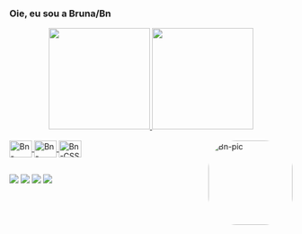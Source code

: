 ### Oie, eu sou a Bruna/Bn

<div align="center">
  <a href="https://github.com/bnbonfim">
  <img height="180em" src="https://github-readme-stats.vercel.app/api?username=bnbonfim&show_icons=true&theme=radical&include_all_commits=true&count_private=true"/>
  <img height="180em" src="https://github-readme-stats.vercel.app/api/top-langs/?username=bnbonfim&layout=compact&langs_count=7&theme=radical"/>
</div>
  
  <div style="display: inline_block"><br>
  <img align="center" alt="Bn-Python" height="30" width="40" src="https://cdn.jsdelivr.net/gh/devicons/devicon/icons/python/python-original.svg">
  <img align="center" alt="Bn-HTML" height="30" width="40" src="https://cdn.jsdelivr.net/gh/devicons/devicon/icons/html5/html5-original.svg">
  <img align="center" alt="Bn-CSS" height="30" width="40" src="https://cdn.jsdelivr.net/gh/devicons/devicon/icons/css3/css3-original.svg" />
   <img align="right" alt="Bn-pic" height="150" style="border-radius:50px;"
       src="https://media.discordapp.net/attachments/747920394916331583/988937869441781810/download20220602190601.png?width=427&height=427">
       
</div>
  
  ##
  
  <div>
  <a href="https://instagram.com/bn_bonfim/" target="_blank"><img src="https://img.shields.io/badge/-Instagram-%23E4405F?style=for-the-badge&logo=instagram&logoColor=white" target="_blank"></a>
 	<a href="https://www.twitch.tv/brunabonfim" target="_blank"><img src=
                                                                   "https://img.shields.io/badge/Twitch-9146FF?style=for-the-badge&logo=twitch&logoColor=white" target="_blank"></a>
 <a href="https://discord.gg/eVgDtkcTUR" target="_blank"><img src="https://img.shields.io/badge/Discord-7289DA?style=for-the-badge&logo= discord&logoColor=white" target="_blank"></a>
  <a href = "mailto:bru.amorimbonfim@gmail.com"><img src="https://img.shields.io/badge/Gmail-D14836?style=for-the-badge&logo=gmail&logoColor=white" target="_blank"></a>
    
 
</div>
